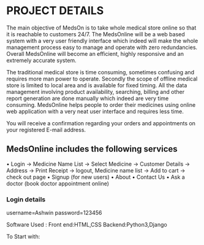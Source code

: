 <h1>PROJECT DETAILS</h1>
<p>The main objective of MedsOn is to take whole medical store online so that it is reachable to customers 24/7. The MedsOnline will be a web based system with a very user friendly interface which indeed will make the whole management process easy to manage and operate with zero redundancies. Overall MedsOnline will become an efficient, highly responsive and an extremely accurate system.

The traditional medical store is time consuming, sometimes confusing and requires more man power to operate. Secondly the scope of offline medical store is limited to local area and is available for fixed timing. All the data management involving product availability, searching, billing and other report generation are done manually which indeed are very time consuming. MedsOnline helps people to order their medicines using online web application with a very neat user interface and requires less time.

You will receive a confirmation regarding your orders and appointments on your registered E-mail address.</p>

<h2>MedsOnline includes the following services</h2>
<p>• Login -> Medicine Name List -> Select Medicine -> Customer Details -> Address -> Print Receipt -> logout, Medicine name list -> Add to cart -> check out page
• Signup (for new users)
• About
• Contact Us
• Ask a doctor (book doctor appointment online)</p>

<h3>Login details</h3>
username=Ashwin
password=123456

Software Used :
Front end:HTML,CSS
Backend:Python3,Django

To Start with:
